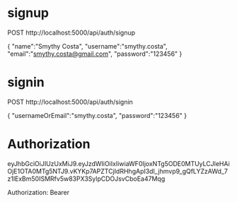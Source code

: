 

# signup
POST   http://localhost:5000/api/auth/signup

{
	"name":"Smythy Costa",
	"username":"smythy.costa",
	"email":"smythy.costa@gmail.com",
	"password":"123456"
}


# signin
POST   http://localhost:5000/api/auth/signin

{
	"usernameOrEmail":"smythy.costa",
	"password":"123456"
}

# Authorization
eyJhbGciOiJIUzUxMiJ9.eyJzdWIiOiIxIiwiaWF0IjoxNTg5ODE0MTUyLCJleHAiOjE1OTA0MTg5NTJ9.vKYKp7APZTCjIdRHhgApI3dl_jhmvp9_gQfLYZzAWd_7z1lExBm50ISMRfv5w83PX3SylpCDOJsvCboEa47Mqg

Authorization: Bearer <accessToken>